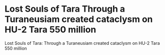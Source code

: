 # Lost Souls of Tara Through a Turaneusiam created cataclysm on HU-2 Tara 550 million

Lost Souls of Tara: Through a Turaneusiam created cataclysm on HU-2 Tara 550 million